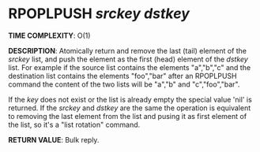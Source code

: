 # RPOPLPUSH *srckey* *dstkey*

**TIME COMPLEXITY**:
O(1)

**DESCRIPTION**:
Atomically return and remove the last (tail) element of the *srckey* list, and
push the element as the first (head) element of the *dstkey* list. For example
if the source list contains the elements "a","b","c" and the destination list
contains the elements "foo","bar" after an RPOPLPUSH command the content of the
two lists will be "a","b" and "c","foo","bar".

If the *key* does not exist or the list is already empty the special value 'nil'
is returned. If the *srckey* and *dstkey* are the same the operation is
equivalent to removing the last element from the list and pusing it as first
element of the list, so it's a "list rotation" command.

**RETURN VALUE**:
Bulk reply.
